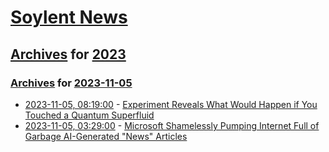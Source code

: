 # [Soylent News](../../../README.md)

## [Archives](../../index.md) for [2023](../index.md)

### [Archives](../../index.md) for [2023-11-05](index.md)

* [2023-11-05, 08:19:00](https://soylentnews.org/article.pl?sid=23/11/04/0412250&from=rss) - [Experiment Reveals What Would Happen if You Touched a Quantum Superfluid](https://soylentnews.org/article.pl?sid=23/11/04/0412250&from=rss)
* [2023-11-05, 03:29:00](https://soylentnews.org/article.pl?sid=23/11/04/0352215&from=rss) - [Microsoft Shamelessly Pumping Internet Full of Garbage AI-Generated \"News\" Articles](https://soylentnews.org/article.pl?sid=23/11/04/0352215&from=rss)
